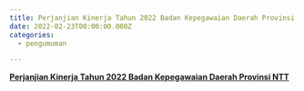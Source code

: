 ```yaml
---
title: Perjanjian Kinerja Tahun 2022 Badan Kepegawaian Daerah Provinsi NTT
date: 2022-02-23T00:00:00.000Z
categories:
  - pengumuman

---
```


[**Perjanjian Kinerja Tahun 2022 Badan Kepegawaian Daerah Provinsi NTT**](https://bkd.nttprov.go.id/web/wp-content/uploads/2024/06/Perjanjian-Kinerja-Tahun-2022-Badan-Kepegawaian-Daerah-Provinsi-NTT.pdf)
